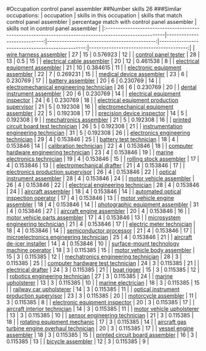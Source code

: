 #Occupation control panel assembler
##Number skills 26
###Similar occupations:
| occupation                                                                                            |   skills in this occupation |   skills that match control panel assembler |   percentage match with control panel assembler |   skills not in control panel assembler |
|:------------------------------------------------------------------------------------------------------|----------------------------:|--------------------------------------------:|------------------------------------------------:|----------------------------------------:|
| [wire harness assembler](wire_harness_assembler.md)                                                   |                          27 |                                          15 |                                        0.576923 |                                      12 |
| [control panel tester](control_panel_tester.md)                                                       |                          28 |                                          13 |                                        0.5      |                                      15 |
| [electrical cable assembler](electrical_cable_assembler.md)                                           |                          20 |                                          12 |                                        0.461538 |                                       8 |
| [electrical equipment assembler](electrical_equipment_assembler.md)                                   |                          21 |                                          10 |                                        0.384615 |                                      11 |
| [electronic equipment assembler](electronic_equipment_assembler.md)                                   |                          22 |                                           7 |                                        0.269231 |                                      15 |
| [medical device assembler](medical_device_assembler.md)                                               |                          23 |                                           6 |                                        0.230769 |                                      17 |
| [battery assembler](battery_assembler.md)                                                             |                          20 |                                           6 |                                        0.230769 |                                      14 |
| [electromechanical engineering technician](electromechanical_engineering_technician.md)               |                          26 |                                           6 |                                        0.230769 |                                      20 |
| [dental instrument assembler](dental_instrument_assembler.md)                                         |                          20 |                                           6 |                                        0.230769 |                                      14 |
| [electrical equipment inspector](electrical_equipment_inspector.md)                                   |                          24 |                                           6 |                                        0.230769 |                                      18 |
| [electrical equipment production supervisor](electrical_equipment_production_supervisor.md)           |                          21 |                                           5 |                                        0.192308 |                                      16 |
| [electromechanical equipment assembler](electromechanical_equipment_assembler.md)                     |                          22 |                                           5 |                                        0.192308 |                                      17 |
| [precision device inspector](precision_device_inspector.md)                                           |                          14 |                                           5 |                                        0.192308 |                                       9 |
| [mechatronics assembler](mechatronics_assembler.md)                                                   |                          21 |                                           5 |                                        0.192308 |                                      16 |
| [printed circuit board test technician](printed_circuit_board_test_technician.md)                     |                          26 |                                           5 |                                        0.192308 |                                      21 |
| [instrumentation engineering technician](instrumentation_engineering_technician.md)                   |                          31 |                                           5 |                                        0.192308 |                                      26 |
| [electronics engineering technician](electronics_engineering_technician.md)                           |                          29 |                                           4 |                                        0.153846 |                                      25 |
| [battery test technician](battery_test_technician.md)                                                 |                          18 |                                           4 |                                        0.153846 |                                      14 |
| [calibration technician](calibration_technician.md)                                                   |                          22 |                                           4 |                                        0.153846 |                                      18 |
| [computer hardware engineering technician](computer_hardware_engineering_technician.md)               |                          23 |                                           4 |                                        0.153846 |                                      19 |
| [marine electronics technician](marine_electronics_technician.md)                                     |                          19 |                                           4 |                                        0.153846 |                                      15 |
| [rolling stock assembler](rolling_stock_assembler.md)                                                 |                          17 |                                           4 |                                        0.153846 |                                      13 |
| [electromechanical drafter](electromechanical_drafter.md)                                             |                          21 |                                           4 |                                        0.153846 |                                      17 |
| [electronics production supervisor](electronics_production_supervisor.md)                             |                          26 |                                           4 |                                        0.153846 |                                      22 |
| [optical instrument assembler](optical_instrument_assembler.md)                                       |                          28 |                                           4 |                                        0.153846 |                                      24 |
| [motor vehicle assembler](motor_vehicle_assembler.md)                                                 |                          26 |                                           4 |                                        0.153846 |                                      22 |
| [electrical engineering technician](electrical_engineering_technician.md)                             |                          28 |                                           4 |                                        0.153846 |                                      24 |
| [aircraft assembler](aircraft_assembler.md)                                                           |                          18 |                                           4 |                                        0.153846 |                                      14 |
| [automated optical inspection operator](automated_optical_inspection_operator.md)                     |                          17 |                                           4 |                                        0.153846 |                                      13 |
| [motor vehicle engine assembler](motor_vehicle_engine_assembler.md)                                   |                          18 |                                           4 |                                        0.153846 |                                      14 |
| [photographic equipment assembler](photographic_equipment_assembler.md)                               |                          31 |                                           4 |                                        0.153846 |                                      27 |
| [aircraft engine assembler](aircraft_engine_assembler.md)                                             |                          20 |                                           4 |                                        0.153846 |                                      16 |
| [motor vehicle parts assembler](motor_vehicle_parts_assembler.md)                                     |                          17 |                                           4 |                                        0.153846 |                                      13 |
| [microsystem engineering technician](microsystem_engineering_technician.md)                           |                          21 |                                           4 |                                        0.153846 |                                      17 |
| [electric meter technician](electric_meter_technician.md)                                             |                          18 |                                           4 |                                        0.153846 |                                      14 |
| [semiconductor processor](semiconductor_processor.md)                                                 |                          21 |                                           4 |                                        0.153846 |                                      17 |
| [microelectronics engineering technician](microelectronics_engineering_technician.md)                 |                          25 |                                           4 |                                        0.153846 |                                      21 |
| [aircraft de-icer installer](aircraft_de-icer_installer.md)                                           |                          14 |                                           4 |                                        0.153846 |                                      10 |
| [surface-mount technology machine operator](surface-mount_technology_machine_operator.md)             |                          18 |                                           3 |                                        0.115385 |                                      15 |
| [motor vehicle body assembler](motor_vehicle_body_assembler.md)                                       |                          15 |                                           3 |                                        0.115385 |                                      12 |
| [mechatronics engineering technician](mechatronics_engineering_technician.md)                         |                          28 |                                           3 |                                        0.115385 |                                      25 |
| [computer hardware test technician](computer_hardware_test_technician.md)                             |                          24 |                                           3 |                                        0.115385 |                                      21 |
| [electrical drafter](electrical_drafter.md)                                                           |                          24 |                                           3 |                                        0.115385 |                                      21 |
| [boat rigger](boat_rigger.md)                                                                         |                          15 |                                           3 |                                        0.115385 |                                      12 |
| [robotics engineering technician](robotics_engineering_technician.md)                                 |                          27 |                                           3 |                                        0.115385 |                                      24 |
| [marine upholsterer](marine_upholsterer.md)                                                           |                          13 |                                           3 |                                        0.115385 |                                      10 |
| [marine electrician](marine_electrician.md)                                                           |                          18 |                                           3 |                                        0.115385 |                                      15 |
| [railway car upholsterer](railway_car_upholsterer.md)                                                 |                          14 |                                           3 |                                        0.115385 |                                      11 |
| [optical instrument production supervisor](optical_instrument_production_supervisor.md)               |                          23 |                                           3 |                                        0.115385 |                                      20 |
| [motorcycle assembler](motorcycle_assembler.md)                                                       |                          11 |                                           3 |                                        0.115385 |                                       8 |
| [electronic equipment inspector](electronic_equipment_inspector.md)                                   |                          20 |                                           3 |                                        0.115385 |                                      17 |
| [aircraft interior technician](aircraft_interior_technician.md)                                       |                          14 |                                           3 |                                        0.115385 |                                      11 |
| [motor vehicle upholsterer](motor_vehicle_upholsterer.md)                                             |                          13 |                                           3 |                                        0.115385 |                                      10 |
| [sensor engineering technician](sensor_engineering_technician.md)                                     |                          21 |                                           3 |                                        0.115385 |                                      18 |
| [rotating equipment mechanic](rotating_equipment_mechanic.md)                                         |                          17 |                                           3 |                                        0.115385 |                                      14 |
| [aircraft gas turbine engine overhaul technician](aircraft_gas_turbine_engine_overhaul_technician.md) |                          20 |                                           3 |                                        0.115385 |                                      17 |
| [vessel engine assembler](vessel_engine_assembler.md)                                                 |                          18 |                                           3 |                                        0.115385 |                                      15 |
| [printed circuit board assembler](printed_circuit_board_assembler.md)                                 |                          16 |                                           3 |                                        0.115385 |                                      13 |
| [bicycle assembler](bicycle_assembler.md)                                                             |                          12 |                                           3 |                                        0.115385 |                                       9 |
